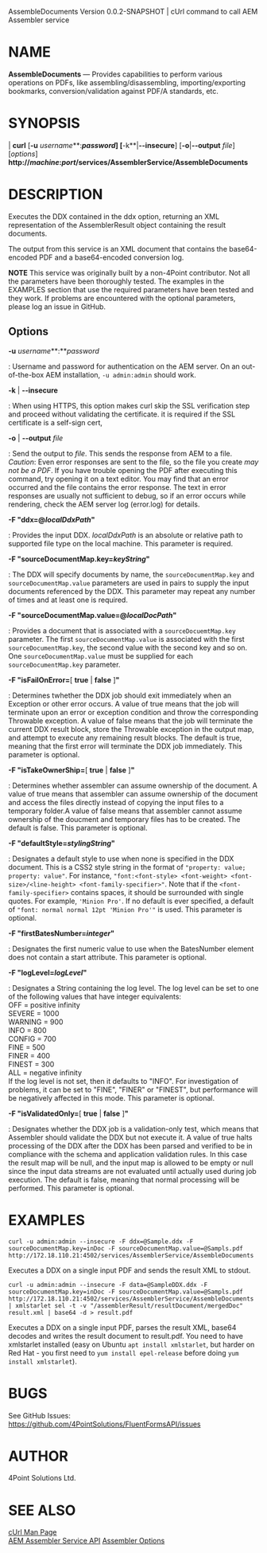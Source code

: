 AssembleDocuments Version 0.0.2-SNAPSHOT | cUrl command to call AEM Assembler service

NAME
====

**AssembleDocuments** —  Provides capabilities to perform various operations on PDFs, like 
assembling/disassembling, importing/exporting bookmarks, conversion/validation against PDF/A standards, etc.

SYNOPSIS
========

| **curl** \[**-u** *username***:***password*] \[**-k**|**--insecure**] \[**-o**|**--output** *file*] \[*options*] 
**http://***machine***:***port***/services/AssemblerService/AssembleDocuments**

DESCRIPTION
===========

Executes the DDX contained in the ddx option, returning an XML representation of the AssemblerResult object containing the result documents.

The output from this service is an XML document that contains the base64-encoded PDF and a base64-encoded 
conversion log.

**NOTE** This service was originally built by a non-4Point contributor.  Not all the parameters have been
thoroughly tested.  The examples in the EXAMPLES section that use the required parameters have been tested and
they work.  If problems are encountered with the optional parameters, please log an issue in GitHub.

Options
-------

**-u** *username***:***password*

:  Username and password for authentication on the AEM server.  On an out-of-the-box AEM installation, `-u admin:admin` should work.

**-k** | **--insecure**

:  When using HTTPS, this option makes curl skip the SSL verification step and proceed without validating the certificate.  it is required if the SSL certificate is a self-sign cert,

**-o** | **--output** *file*

:  Send the output to *file*.  This sends the response from AEM to a file. *Caution*: Even error responses are sent to the file, so the file you create *may not be a PDF*.  If you have trouble opening the PDF after executing this command, try opening it on a text editor.  You may find that an error occurred and the file contains the error response.  The text in error responses are usually not sufficient to debug, so if an error occurs while rendering, check the AEM server log (error.log) for details.

**-F "ddx=@***localDdxPath***"**

:   Provides the input DDX. *localDdxPath* is an absolute or relative path to supported file
type on the local machine. This parameter is required.

**-F "sourceDocumentMap.key=***keyString***"**

:   The DDX will specify documents by name, the `sourceDocumentMap.key` and `sourceDocumentMap.value`  parameters are used in pairs to supply the input documents referenced by the DDX.  This parameter may repeat any number of times and at least one is required.

**-F "sourceDocumentMap.value=@***localDocPath***"**

:   Provides a document that is associated with a `sourceDocuemtMap.key` parameter.  The first `sourceDocumentMap.value` is associated with the first `sourceDocumentMap.key`, the second value with the second key and so on.  One `sourceDocumentMap.value` must be supplied for each `sourceDocumentMap.key` parameter.

**-F "isFailOnError=**[ **true** | **false** ]**"**

:   Determines twhether the DDX job should exit immediately when an Exception or other error occurs. 
A value of true means that the job will terminate upon an error or exception condition and throw the corresponding Throwable exception. A value of false means that the job will terminate the current DDX result block, store the Throwable exception in the output map, and attempt to execute any remaining result blocks. The default is true, meaning that the first error will terminate the DDX job immediately. This parameter is optional.

**-F "isTakeOwnerShip=**[ **true** | **false** ]**"**

:   Determines whether assembler can assume ownership of the document. A value of true means that assembler can assume ownership of the document and access the files directly instead of copying the input files to a temporary folder.A value of false means that assembler cannot assume ownership of the doucment and temporary files has to be created. The default is false. This parameter is optional.

**-F "defaultStyle=***stylingString***"**

:   Designates a default style to use when none is specified in the DDX document. This is a CSS2 style string 
in the format of `"property: value; property: value"`. For instance, 
`"font:<font-style> <font-weight> <font-size>/<line-height> <font-family-specifier>"`. 
Note that if the `<font-family-specifier>` contains spaces, it should be surrounded with single quotes. 
For example, `'Minion Pro'`. If no default is ever specified, a default of 
`"font: normal normal 12pt 'Minion Pro'"` is used. This parameter is optional.

**-F "firstBatesNumber=***integer***"**

:   Designates the first numeric value to use when the BatesNumber element does not contain a start attribute. This parameter is optional.

**-F "logLevel=***logLevel***"**

:   Designates a String containing the log level. The log level can be set to one of the following values that 
have integer equivalents:  
OFF = positive infinity  
SEVERE = 1000  
WARNING = 900  
INFO = 800  
CONFIG = 700  
FINE = 500  
FINER = 400  
FINEST = 300  
ALL = negative infinity  
If the log level is not set, then it defaults to "INFO". For investigation of problems, it can be set to "FINE", "FINER" or "FINEST", but performance will be negatively affected in this mode. This parameter is optional.

**-F "isValidatedOnly=**[ **true** | **false** ]**"**

:   Designates whether the DDX job is a validation-only test, which means that Assembler should validate the DDX but not execute it. A value of true halts processing of the DDX after the DDX has been parsed and verified to be in compliance with the schema and application validation rules. In this case the result map will be null, and the input map is allowed to be empty or null since the input data streams are not evaluated until actually used during job execution. The default is false, meaning that normal processing will be performed. This parameter is optional.


EXAMPLES
====

`curl -u admin:admin --insecure -F ddx=@Sample.ddx -F sourceDocumentMap.key=inDoc -F sourceDocumentMap.value=@Sampls.pdf http://172.18.110.21:4502/services/AssemblerService/AssembleDocuments`

Executes a DDX on a single input PDF and sends the result XML to stdout.

`curl -u admin:admin --insecure -F data=@SampleDDX.ddx -F sourceDocumentMap.key=inDoc -F sourceDocumentMap.value=@Sampls.pdf  http://172.18.110.21:4502/services/AssemblerService/AssembleDocuments | xmlstarlet sel -t -v "/assemblerResult/resultDocument/mergedDoc" result.xml | base64 -d > result.pdf`

Executes a DDX on a single input PDF, parses the result XML, base64 decodes and writes the result document to 
result.pdf. You need to have xmlstarlet installed (easy on Ubuntu `apt install xmlstarlet`, 
but harder on Red Hat - you first need to `yum install epel-release` before doing `yum install xmlstarlet`).

BUGS
====

See GitHub Issues: <https://github.com/4PointSolutions/FluentFormsAPI/issues>

AUTHOR
======

4Point Solutions Ltd.

SEE ALSO
========

[cUrl Man Page](https://curl.se/docs/manpage.html)  
[AEM Assembler Service API](https://developer.adobe.com/experience-manager/reference-materials/6-5/forms/javadocs/com/adobe/fd/assembler/service/AssemblerService.html) 
[Assembler Options](https://developer.adobe.com/experience-manager/reference-materials/6-5/forms/javadocs/com/adobe/fd/assembler/client/AssemblerOptionSpec.html) 
